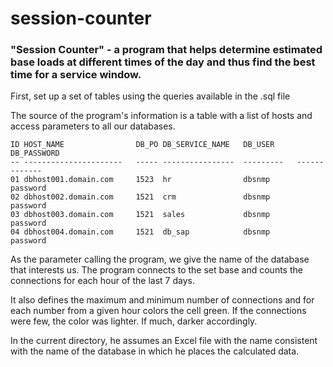 # session-counter
### "Session Counter" - a program that helps determine estimated base loads at different times of the day and thus find the best time for a service window.

First, set up a set of tables using the queries available in the .sql file

The source of the program's information is a table with a list of hosts and access parameters to all our databases.


 ```
 ID HOST_NAME                DB_PO DB_SERVICE_NAME   DB_USER     DB_PASSWORD 
 -- ----------------------   ----- ----------------  ---------   -------------
 01 dbhost001.domain.com     1523  hr                dbsnmp      password     
 02 dbhost002.domain.com     1521  crm               dbsnmp      password     
 03 dbhost003.domain.com     1521  sales             dbsnmp      password     
 04 dbhost004.domain.com     1521  db_sap            dbsnmp      password  
 ```
 
As the parameter calling the program, we give the name of the database that interests us. The program connects to the set base and counts the connections for each hour of the last 7 days.

It also defines the maximum and minimum number of connections and for each number from a given hour colors the cell green. If the connections were few, the color was lighter. If much, darker accordingly.

In the current directory, he assumes an Excel file with the name consistent with the name of the database in which he places the calculated data.

